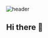 ![header](https://capsule-render.vercel.app/api?type=blur&section=header&reversal=false&height=400&text=jhjdl3984&fontSize=60)

## Hi there 👋

<!--
**jhjdl3984/jhjdl3984** is a ✨ _special_ ✨ repository because its `README.md` (this file) appears on your GitHub profile.

Here are some ideas to get you started:

- 🔭 I’m currently working on ...
- 🌱 I’m currently learning ...
- 👯 I’m looking to collaborate on ...
- 🤔 I’m looking for help with ...
- 💬 Ask me about ...
- 📫 How to reach me: ...
- 😄 Pronouns: ...
- ⚡ Fun fact: ...
-->

